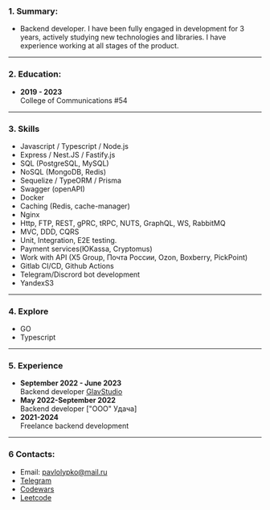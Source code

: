 ### 1. Summary: ###
* Backend developer. I have been fully engaged in development for 3 years, actively studying new technologies and libraries. I have experience working at all stages of the product.

---
### 2. Education: ###
*  **2019 - 2023**  
College of Communications #54

---
### 3. Skills ###
*  Javascript / Typescript / Node.js
*  Express / Nest.JS / Fastify.js
*  SQL (PostgreSQL, MySQL)
*  NoSQL (MongoDB, Redis)
*  Sequelize / TypeORM / Prisma
*  Swagger (openAPI)
*  Docker
*  Caching (Redis, cache-manager)
*  Nginx
*  Http, FTP, REST, gPRC, tRPC, NUTS, GraphQL, WS, RabbitMQ
*  MVC, DDD, CQRS
*  Unit, Integration, E2E testing.
*  Payment services(ЮKassa, Cryptomus)
*  Work with API (X5 Group, Почта России, Ozon, Boxberry, PickPoint)
*  Gitlab CI/CD, Github Actions
*  Telegram/Discrord bot development
*  YandexS3

---
### 4. Explore ###

*  GO
*  Typescript


---
### 5. Experience ###
*  **September 2022 - June 2023**  
Backend developer [GlavStudio](https://glavstudio.pro/)
*  **May 2022-September 2022**  
Backend developer ["ООО" Удача]
*  **2021-2024**  
Freelance backend development  

 ---
### 6 Contacts: ###
*  Email: pavlolypko@mail.ru
*  [Telegram](https://t.me/oknrddhnii)
*  [Codewars](https://www.codewars.com/users/pashasolyana)
*  [Leetcode](https://leetcode.com/u/pashasolyana/)
